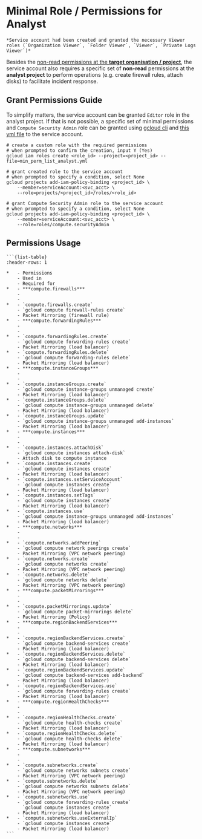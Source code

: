 # Minimal Role / Permissions for Analyst
```{admonition} Assumption
*Service account had been created and granted the necessary Viewer roles (`Organization Viewer`, `Folder Viewer`, `Viewer`, `Private Logs Viewer`)*
```

Besides the [non-read permissions at the **target organisation / project**](min_perm_target.md), the service account also requires a specific set of **non-read** permissions at the **analyst project** to perform operations (e.g. create firewall rules, attach disks) to facilitate incident response.

## Grant Permissions Guide

To simplify matters, the service account can be granted `Editor` role in the analyst project. If that is not possible, a specific set of minimal permissions and `Compute Security Admin` role can be granted using [gcloud cli](https://cloud.google.com/sdk/gcloud) and [this yml file](https://raw.githubusercontent.com/Silv3rHorn/GCP-IR-Notes/master/admin/svc_acct/min_perm_list_analyst.yml) to the service account.

```shell
# create a custom role with the required permissions
# when prompted to confirm the creation, input Y (Yes)
gcloud iam roles create <role_id> --project=<project_id> --file=min_perm_list_analyst.yml

# grant created role to the service account
# when prompted to specify a condition, select None
gcloud projects add-iam-policy-binding <project_id> \
    --member=serviceAccount:<svc_acct> \
    --role=projects/<project_id>/roles/<role_id>

# grant Compute Security Admin role to the service account
# when prompted to specify a condition, select None
gcloud projects add-iam-policy-binding <project_id> \
    --member=serviceAccount:<svc_acct> \
    --role=roles/compute.securityAdmin
```
## Permissions Usage
````{div} full-width
```{list-table}
:header-rows: 1

*   - Permissions
    - Used in
    - Required for
*   - ***compute.firewalls***
    - 
    - 
*   - `compute.firewalls.create`
    - `gcloud compute firewall-rules create`
    - Packet Mirroring (firewall rule)
*   - ***compute.forwardingRules***
    - 
    - 
*   - `compute.forwardingRules.create`
    - `gcloud compute forwarding-rules create`
    - Packet Mirroring (load balancer)
*   - `compute.forwardingRules.delete`
    - `gcloud compute forwarding-rules delete`
    - Packet Mirroring (load balancer)
*   - ***compute.instanceGroups***
    - 
    - 
*   - `compute.instanceGroups.create`
    - `gcloud compute instance-groups unmanaged create`
    - Packet Mirroring (load balancer)
*   - `compute.instanceGroups.delete`
    - `gcloud compute instance-groups unmanaged delete`
    - Packet Mirroring (load balancer)
*   - `compute.instanceGroups.update`
    - `gcloud compute instance-groups unmanaged add-instances`
    - Packet Mirroring (load balancer)
*   - ***compute.instances***
    - 
    - 
*   - `compute.instances.attachDisk`
    - `gcloud compute instances attach-disk`
    - Attach disk to compute instance
*   - `compute.instances.create`
    - `gcloud compute instances create`
    - Packet Mirroring (load balancer)
*   - `compute.instances.setServiceAccount`
    - `gcloud compute instances create`
    - Packet Mirroring (load balancer)
*   - `compute.instances.setTags`
    - `gcloud compute instances create`
    - Packet Mirroring (load balancer)
*   - `compute.instances.use`
    - `gcloud compute instance-groups unmanaged add-instances`
    - Packet Mirroring (load balancer)
*   - ***compute.networks***
    - 
    - 
*   - `compute.networks.addPeering`
    - `gcloud compute network peerings create`
    - Packet Mirroring (VPC network peering)
*   - `compute.networks.create`
    - `gcloud compute networks create`
    - Packet Mirroring (VPC network peering)
*   - `compute.networks.delete`
    - `gcloud compute networks delete`
    - Packet Mirroring (VPC network peering)
*   - ***compute.packetMirrorings***
    - 
    - 
*   - `compute.packetMirrorings.update`
    - `gcloud compute packet-mirrorings delete`
    - Packet Mirroring (Policy)
*   - ***compute.regionBackendServices***
    - 
    - 
*   - `compute.regionBackendServices.create`
    - `gcloud compute backend-services create`
    - Packet Mirroring (load balancer)
*   - `compute.regionBackendServices.delete`
    - `gcloud compute backend-services delete`
    - Packet Mirroring (load balancer)
*   - `compute.regionBackendServices.update`
    - `gcloud compute backend-services add-backend`
    - Packet Mirroring (load balancer)
*   - `compute.regionBackendServices.use`
    - `gcloud compute forwarding-rules create`
    - Packet Mirroring (load balancer)
*   - ***compute.regionHealthChecks***
    - 
    - 
*   - `compute.regionHealthChecks.create`
    - `gcloud compute health-checks create`
    - Packet Mirroring (load balancer)
*   - `compute.regionHealthChecks.delete`
    - `gcloud compute health-checks delete`
    - Packet Mirroring (load balancer)
*   - ***compute.subnetworks***
    - 
    - 
*   - `compute.subnetworks.create`
    - `gcloud compute networks subnets create`
    - Packet Mirroring (VPC network peering)
*   - `compute.subnetworks.delete`
    - `gcloud compute networks subnets delete`
    - Packet Mirroring (VPC network peering)
*   - `compute.subnetworks.use`
    - `gcloud compute forwarding-rules create`  
      `gcloud compute instances create`
    - Packet Mirroring (load balancer)
*   - `compute.subnetworks.useExternalIp`
    - `gcloud compute instances create`
    - Packet Mirroring (load balancer)
```
````